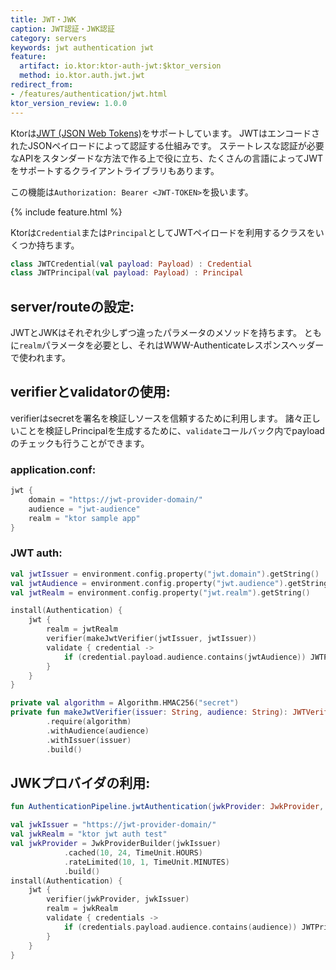 ```yaml
---
title: JWT・JWK
caption: JWT認証・JWK認証
category: servers
keywords: jwt authentication jwt
feature:
  artifact: io.ktor:ktor-auth-jwt:$ktor_version
  method: io.ktor.auth.jwt.jwt
redirect_from:
- /features/authentication/jwt.html
ktor_version_review: 1.0.0
---
```


Ktorは[JWT (JSON Web Tokens)](https://jwt.io/)をサポートしています。
JWTはエンコードされたJSONペイロードによって認証する仕組みです。
ステートレスな認証が必要なAPIをスタンダードな方法で作る上で役に立ち、たくさんの言語によってJWTをサポートするクライアントライブラリもあります。

この機能は`Authorization: Bearer <JWT-TOKEN>`を扱います。

{% include feature.html %}

Ktorは`Credential`または`Principal`としてJWTペイロードを利用するクラスをいくつか持ちます。

```kotlin
class JWTCredential(val payload: Payload) : Credential
class JWTPrincipal(val payload: Payload) : Principal
```

## server/routeの設定:

JWTとJWKはそれぞれ少しずつ違ったパラメータのメソッドを持ちます。
ともに`realm`パラメータを必要とし、それはWWW-Authenticateレスポンスヘッダーで使われます。

## verifierとvalidatorの使用:

verifierはsecretを署名を検証しソースを信頼するために利用します。
諸々正しいことを検証しPrincipalを生成するために、`validate`コールバック内でpayloadのチェックも行うことができます。

### application.conf:

```kotlin
jwt {
    domain = "https://jwt-provider-domain/"
    audience = "jwt-audience"
    realm = "ktor sample app"
}
```

### JWT auth:

```kotlin
val jwtIssuer = environment.config.property("jwt.domain").getString()
val jwtAudience = environment.config.property("jwt.audience").getString()
val jwtRealm = environment.config.property("jwt.realm").getString()

install(Authentication) {
    jwt {
        realm = jwtRealm
        verifier(makeJwtVerifier(jwtIssuer, jwtIssuer))
        validate { credential ->
            if (credential.payload.audience.contains(jwtAudience)) JWTPrincipal(credential.payload) else null
        }
    }
}

private val algorithm = Algorithm.HMAC256("secret")
private fun makeJwtVerifier(issuer: String, audience: String): JWTVerifier = JWT
        .require(algorithm)
        .withAudience(audience)
        .withIssuer(issuer)
        .build()

```

## JWKプロバイダの利用:

```kotlin
fun AuthenticationPipeline.jwtAuthentication(jwkProvider: JwkProvider, issuer: String, realm: String, validate: (JWTCredential) -> Principal?)
```

```kotlin
val jwkIssuer = "https://jwt-provider-domain/"
val jwkRealm = "ktor jwt auth test"
val jwkProvider = JwkProviderBuilder(jwkIssuer)
            .cached(10, 24, TimeUnit.HOURS)
            .rateLimited(10, 1, TimeUnit.MINUTES)
            .build()
install(Authentication) {
    jwt {
        verifier(jwkProvider, jwkIssuer)
        realm = jwkRealm
        validate { credentials ->
            if (credentials.payload.audience.contains(audience)) JWTPrincipal(credentials.payload) else null
        }
    }
}
```
